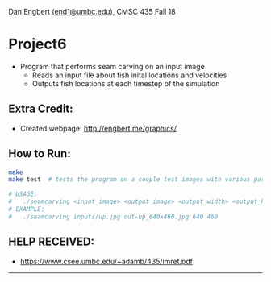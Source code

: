 Dan Engbert (end1@umbc.edu), CMSC 435 Fall 18

# Project6
* Program that performs seam carving on an input image
  * Reads an input file about fish inital locations and velocities
  * Outputs fish locations at each timestep of the simulation

## Extra Credit:
* Created webpage: http://engbert.me/graphics/


## How to Run:
````bash
make
make test  # tests the program on a couple test images with various parameters

# USAGE:
#   ./seamcarving <input_image> <output_image> <output_width> <output_height>
# EXAMPLE:
#   ./seamcarving inputs/up.jpg out-up_640x460.jpg 640 460
````


## HELP RECEIVED:
* https://www.csee.umbc.edu/~adamb/435/imret.pdf
---
